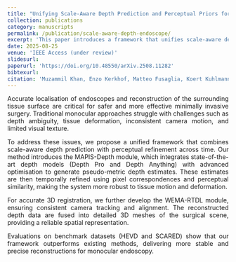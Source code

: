 ```yaml
---
title: "Unifying Scale-Aware Depth Prediction and Perceptual Priors for Monocular Endoscope Pose Estimation and Tissue Reconstruction"
collection: publications
category: manuscripts
permalink: /publication/scale-aware-depth-endoscope/
excerpt: 'This paper introduces a framework that unifies scale-aware depth prediction with perceptual similarity priors for monocular endoscope pose estimation and tissue reconstruction.'
date: 2025-08-25
venue: 'IEEE Access (under review)'
slidesurl: 
paperurl: 'https://doi.org/10.48550/arXiv.2508.11282'
bibtexurl: 
citation: 'Muzammil Khan, Enzo Kerkhof, Matteo Fusaglia, Koert Kuhlmann, Theo Ruers, and Françoise J. Siepel. Unifying Scale-Aware Depth Prediction and Perceptual Priors for Monocular Endoscope Pose Estimation and Tissue Reconstruction. IEEE Access (under review), 2025.'
---
```


<div style="text-align:justify; text-justify:inter-word;">
Accurate localisation of endoscopes and reconstruction of the surrounding tissue surface are critical for safer and more effective minimally invasive surgery. Traditional monocular approaches struggle with challenges such as depth ambiguity, tissue deformation, inconsistent camera motion, and limited visual texture.

To address these issues, we propose a unified framework that combines scale-aware depth prediction with perceptual refinement across time. Our method introduces the MAPIS-Depth module, which integrates state-of-the-art depth models (Depth Pro and Depth Anything) with advanced optimisation to generate pseudo-metric depth estimates. These estimates are then temporally refined using pixel correspondences and perceptual similarity, making the system more robust to tissue motion and deformation.

For accurate 3D registration, we further develop the WEMA-RTDL module, ensuring consistent camera tracking and alignment. The reconstructed depth data are fused into detailed 3D meshes of the surgical scene, providing a reliable spatial representation.

Evaluations on benchmark datasets (HEVD and SCARED) show that our framework outperforms existing methods, delivering more stable and precise reconstructions for monocular endoscopy.
</div>

